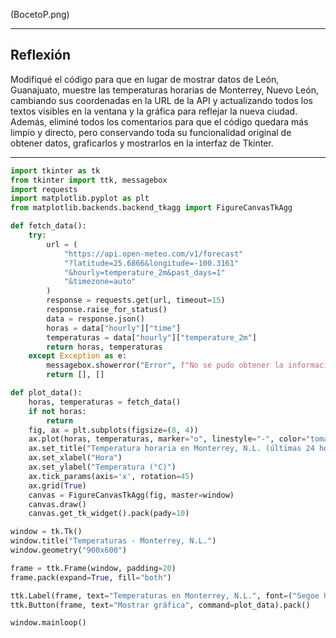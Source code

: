 (BocetoP.png)

---

## Reflexión
Modifiqué el código para que en lugar de mostrar datos de León, Guanajuato, muestre las temperaturas horarias de Monterrey, Nuevo León, cambiando sus coordenadas en la URL de la API y actualizando todos los textos visibles en la ventana y la gráfica para reflejar la nueva ciudad. Además, eliminé todos los comentarios para que el código quedara más limpio y directo, pero conservando toda su funcionalidad original de obtener datos, graficarlos y mostrarlos en la interfaz de Tkinter.

---

```python
import tkinter as tk
from tkinter import ttk, messagebox
import requests
import matplotlib.pyplot as plt
from matplotlib.backends.backend_tkagg import FigureCanvasTkAgg

def fetch_data():
    try:
        url = (
            "https://api.open-meteo.com/v1/forecast"
            "?latitude=25.6866&longitude=-100.3161"
            "&hourly=temperature_2m&past_days=1"
            "&timezone=auto"
        )
        response = requests.get(url, timeout=15)
        response.raise_for_status()
        data = response.json()
        horas = data["hourly"]["time"]
        temperaturas = data["hourly"]["temperature_2m"]
        return horas, temperaturas
    except Exception as e:
        messagebox.showerror("Error", f"No se pudo obtener la información:\n{e}")
        return [], []

def plot_data():
    horas, temperaturas = fetch_data()
    if not horas:
        return
    fig, ax = plt.subplots(figsize=(8, 4))
    ax.plot(horas, temperaturas, marker="o", linestyle="-", color="tomato")
    ax.set_title("Temperatura horaria en Monterrey, N.L. (últimas 24 horas)")
    ax.set_xlabel("Hora")
    ax.set_ylabel("Temperatura (°C)")
    ax.tick_params(axis='x', rotation=45)
    ax.grid(True)
    canvas = FigureCanvasTkAgg(fig, master=window)
    canvas.draw()
    canvas.get_tk_widget().pack(pady=10)

window = tk.Tk()
window.title("Temperaturas - Monterrey, N.L.")
window.geometry("900x600")

frame = ttk.Frame(window, padding=20)
frame.pack(expand=True, fill="both")

ttk.Label(frame, text="Temperaturas en Monterrey, N.L.", font=("Segoe UI", 16, "bold")).pack(pady=10)
ttk.Button(frame, text="Mostrar gráfica", command=plot_data).pack()

window.mainloop()
